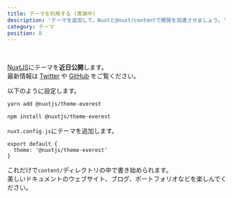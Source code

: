 ```yaml
---
title: テーマを利用する (実装中)
description: 'テーマを追加して、Nuxtと@nuxt/contentで開発を加速させましょう。'
category: テーマ
position: 8
---
```


<br>
<base-alert type="info">

  [NuxtJS](https://nuxtjs.org)にテーマを**近日公開**します。  
  最新情報は [Twitter](https://twitter.com/nuxt_js) や [GitHub](https://github.com/nuxt/nuxt.js) をご覧ください。

</base-alert>

以下のように設定します。

<code-group>
  <code-block label="Yarn" active>

  ```bash
  yarn add @nuxtjs/theme-everest
  ```

  </code-block>
  <code-block label="NPM">

  ```bash
  npm install @nuxtjs/theme-everest
  ```

  </code-block>
</code-group>

`nuxt.config.js`にテーマを追加します。

```js[nuxt.config.js]
export default {
  theme: '@nuxtjs/theme-everest'
}
```

これだけで`content/`ディレクトリの中で書き始められます。  
美しいドキュメントのウェブサイト、ブログ、ポートフォリオなどを楽しんでください。
